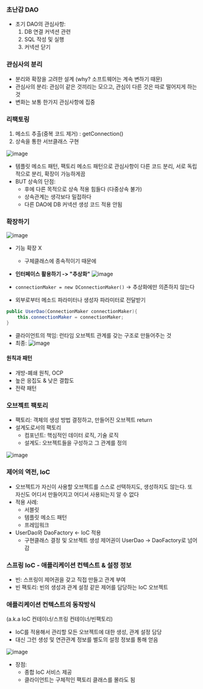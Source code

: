 ### 초난감 DAO

- 초기 DAO의 관심사항:
  1. DB 연결 커넥션 관련
  2. SQL 작성 및 실행
  3. 커넥션 닫기

### 관심사의 분리

- 분리와 확장을 고려한 설계 (why? 소프트웨어는 계속 변하기 때문)
- 관심사의 분리: 관심이 같은 것끼리는 모으고, 관심이 다른 것은 따로 떨어지게 하는 것
- 변화는 보통 한가지 관심사항에 집중

### 리팩토링

1. 메소드 추출(중복 코드 제거) : getConnection()
2. 상속을 통한 서브클래스 구현

![image](https://user-images.githubusercontent.com/57944099/178170320-3b36b971-c1f9-4f2c-aafd-78c09553c3ad.png)

- 템플릿 메소드 패턴, 팩토리 메소드 패턴으로 관심사항이 다른 코드 분리, 서로 독립적으로 분리, 확장이 가능하게끔
- BUT 상속의 단점:
  - 후에 다른 목적으로 상속 적용 힘들다 (다중상속 불가)
  - 상속관계는 생각보다 밀접하다
  - 다른 DAO에 DB 커넥션 생성 코드 적용 안됨

### 확장하기

![image](https://user-images.githubusercontent.com/57944099/178170999-acbec06f-5e24-4c9c-8fc9-a22fbe2f6bd5.png)

- 기능 확장 X

  - 구체클래스에 종속적이기 때문에

- **인터페이스 활용하기 -> "추상화"**
  ![image](https://user-images.githubusercontent.com/57944099/178171709-22906d1b-0d45-481e-8a01-78d7089b3207.png)

- `connectionMaker = new DConnectionMaker()` -> 추상화에만 의존하지 않는다

- 외부로부터 메소드 파라미터나 생성자 파라미터로 전달받기

```java
public UserDao(ConnectionMaker connectionMaker){
    this.connectionMaker = connectionMaker;
}
```

- 클라이언트의 책임: 런타임 오브젝트 관계를 갖는 구조로 만들어주는 것
- 최종:
  ![image](https://user-images.githubusercontent.com/57944099/178172368-f12d9ae8-a248-44dd-9f84-22700cd0dc7e.png)

#### 원칙과 패턴

- 개방-폐쇄 원칙, OCP
- 높은 응집도 & 낮은 결합도
- 전략 패턴

### 오브젝트 팩토리

- 팩토리: 객체의 생성 방법 결정하고, 만들어진 오브젝트 return
- 설계도로서의 팩토리
  - 컴포넌트: 핵심적인 데이터 로직, 기술 로직
  - 설계도: 오브젝트들을 구성하고 그 관계를 정의

![image](https://user-images.githubusercontent.com/57944099/178173295-95c01956-fd52-4566-beec-d5fa565f7889.png)

### 제어의 역전, IoC

- 오브젝트가 자신이 사용할 오브젝트를 스스로 선택하지도, 생성하지도 않는다. 또 자신도 어디서 만들어지고 어디서 사용되는지 알 수 없다
- 적용 사례:
  - 서블릿
  - 템플릿 메소드 패턴
  - 프레임워크
- UserDao와 DaoFactory <- IoC 적용
  - 구현클래스 결정 및 오브젝트 생성 제어권이 UserDao -> DaoFactory로 넘어감

### 스프링 IoC - 애플리케이션 컨텍스트 & 설정 정보

- 빈: 스프링이 제어권을 갖고 직접 만들고 관계 부여
- 빈 팩토리: 빈의 생성과 관계 설정 같은 제어를 담당하는 IoC 오브젝트

### 애플리케이션 컨텍스트의 동작방식

(a.k.a IoC 컨테이너/스프링 컨테이너/빈팩토리)

- IoC를 적용해서 관리할 모든 오브젝트에 대한 생성, 관계 설정 담당
- 대신 그런 생성 및 연관관계 정보를 별도의 설정 정보를 통해 얻음

![image](https://user-images.githubusercontent.com/57944099/178174681-f564a91a-643e-45d8-8d14-3edaacba9dd2.png)

- 장점:
  - 종합 IoC 서비스 제공
  - 클라이언트는 구체적인 팩토리 클래스를 몰라도 됨
